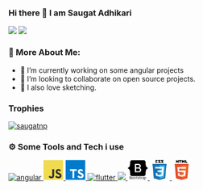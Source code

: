 ### Hi there 👋 I am Saugat Adhikari ###
<a href="https://www.linkedin.com/in/saugatad/"><img src="https://avatars.githubusercontent.com/u/357098?s=200&v=4" width=20></a>     <a href="https://twitter.com/SaugatAdicary"><img src="https://avatars.githubusercontent.com/u/50278?s=200&v=4" width=20></a>


<!--
**saugatnp/saugatnp** is a ✨ _special_ ✨ repository because its `README.md` (this file) appears on your GitHub profile.
-->
### 🧐 More About Me:

- 🔭 I’m currently working on some angular projects
- 👯 I’m looking to collaborate on open source projects.
- 🎉 I also love sketching.

### Trophies
<p align="left"> <a href="https://github.com/ryo-ma/github-profile-trophy"><img src="https://github-profile-trophy.vercel.app/?username=saugatnp" alt="saugatnp" /></a> </p>

### ⚙️ Some Tools and Tech i use

<p align="left"> 
  <a href="https://angular.io" target="_blank" rel="noreferrer"> 
    <img src="https://angular.io/assets/images/logos/angular/angular.svg" alt="angular" width="40" height="40"/> 
  </a> 
   <a href="https://developer.mozilla.org/en-US/docs/Web/JavaScript" target="_blank" rel="noreferrer">
    <img src="https://raw.githubusercontent.com/devicons/devicon/master/icons/javascript/javascript-original.svg" alt="javascript" width="40" height="40"/> 
  </a> 
  <a href="https://www.typescriptlang.org/" target="_blank" rel="noreferrer">
    <img src="https://raw.githubusercontent.com/devicons/devicon/master/icons/typescript/typescript-original.svg" alt="typescript" width="40" height="40"/> 
  </a>
   <a href="https://flutter.dev" target="_blank" rel="noreferrer">
    <img src="https://www.vectorlogo.zone/logos/flutterio/flutterio-icon.svg" alt="flutter" width="40" height="40"/> 
  </a> 
  <a href="https://flutter.dev" target="_blank" rel="noreferrer">
    <img src="https://user-images.githubusercontent.com/50577675/227497392-2ed627e2-13ff-411e-9bbf-ac4e603eeaf1.png" width=40> 
  </a> 
  <a href="https://getbootstrap.com" target="_blank" rel="noreferrer"> 
    <img src="https://raw.githubusercontent.com/devicons/devicon/master/icons/bootstrap/bootstrap-plain-wordmark.svg" alt="bootstrap" width="40" height="40"/> 
  </a>
  <a href="https://www.w3schools.com/css/" target="_blank" rel="noreferrer">
    <img src="https://raw.githubusercontent.com/devicons/devicon/master/icons/css3/css3-original-wordmark.svg" alt="css3" width="40" height="40"/> 
  </a> 
 
  <a href="https://www.w3.org/html/" target="_blank" rel="noreferrer">
    <img src="https://raw.githubusercontent.com/devicons/devicon/master/icons/html5/html5-original-wordmark.svg" alt="html5" width="40" height="40"/> 
  </a> 
 
</p>




